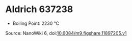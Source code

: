 <a name="material" />

# Aldrich 637238
<script type="application/ld+json">
  {
    "@context": "https://schema.org/",
    "@type": "ChemicalSubstance",
    "@id": "https://egonw.github.io/nanowiki/nanowiki367.html#material",
    "http://purl.org/dc/terms/conformsTo":
      {
        "@type": "CreativeWork",
        "@id": "https://bioschemas.org/profiles/ChemicalSubstance/0.4-RELEASE/"
      },
    "identfier": "367",
    "name": "Aldrich 637238",
    "url": "https://egonw.github.io/nanowiki/nanowiki367.html#material",
    "sameAs": "http://127.0.0.1/mediawiki/index.php/Special:URIResolver/Aldrich_637238"
  }
</script>


* Boiling Point: 2230 °C


Source: NanoWiki 6, doi:[10.6084/m9.figshare.11897205.v1](https://doi.org/10.6084/m9.figshare.11897205.v1)
